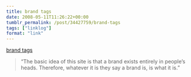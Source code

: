 ```yaml
---
title: brand tags
date: 2008-05-11T11:26:22+00:00
tumblr_permalink: /post/34427759/brand-tags
tags: ["linklog"]
format: "link"
---
```


[brand tags][1]

> &ldquo;The basic idea of this site is that a brand exists entirely in people&rsquo;s heads. Therefore, whatever it is they say a brand is, is what it is.&rdquo;

[1]: http://www.brandtags.net/
